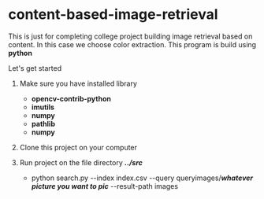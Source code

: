# content-based-image-retrieval

This is just for completing college project building image retrieval based on content. In this case we choose color extraction.
This program is build using **python**

Let's get started

1. Make sure you have installed library
    - **opencv-contrib-python**
    - **imutils**
    - **numpy**
    - **pathlib**
    - **numpy**
    
2. Clone this project on your computer
3. Run project on the file directory **_../src_**
    - python search.py --index index.csv --query queryimages/**_whatever picture you want to pic_** --result-path images
